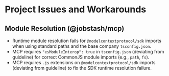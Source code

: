 # Project Issues and Workarounds

## Module Resolution (@jobstash/mcp)

*   Runtime module resolution fails for `@modelcontextprotocol/sdk` imports when using standard paths and the base company `tsconfig.json`.
*   MCP requires `"esModuleInterop": true` in `tsconfig.json` (deviating from guideline) for correct CommonJS module imports (e.g., `path`, `fs`).
*   MCP requires `.js` extensions on `@modelcontextprotocol/sdk` imports (deviating from guideline) to fix the SDK runtime resolution failure.